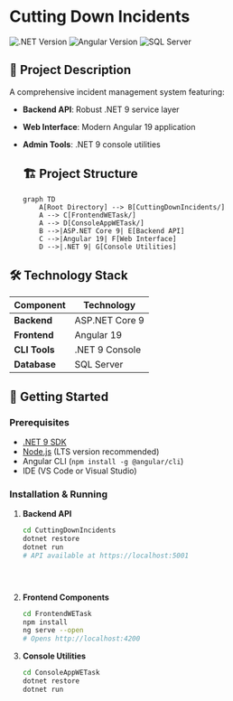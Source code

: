 # Cutting Down Incidents

![.NET Version](https://img.shields.io/badge/.NET-9-512BD4?logo=dotnet)
![Angular Version](https://img.shields.io/badge/Angular-19-DD0031?logo=angular)
![SQL Server](https://img.shields.io/badge/Database-SQL_Server-CC2927?logo=microsoft-sql-server)

## 📝 Project Description

A comprehensive incident management system featuring:
- **Backend API**: Robust .NET 9 service layer
- **Web Interface**: Modern Angular 19 application
- **Admin Tools**: .NET 9 console utilities

    ## 🏗 Project Structure
    ```mermaid
    graph TD
        A[Root Directory] --> B[CuttingDownIncidents/]
        A --> C[FrontendWETask/]
        A --> D[ConsoleAppWETask/]
        B -->|ASP.NET Core 9| E[Backend API]
        C -->|Angular 19| F[Web Interface]
        D -->|.NET 9| G[Console Utilities]

## 🛠 Technology Stack

| Component       | Technology          |
|-----------------|---------------------|
| **Backend**     | ASP.NET Core 9      |
| **Frontend**    | Angular 19          |
| **CLI Tools**   | .NET 9 Console      |
| **Database**    | SQL Server          |

## 🚀 Getting Started

### Prerequisites

- [.NET 9 SDK](https://dotnet.microsoft.com/download)
- [Node.js](https://nodejs.org/) (LTS version recommended)
- Angular CLI (`npm install -g @angular/cli`)
- IDE (VS Code or Visual Studio)

### Installation & Running

1. **Backend API**
   ```bash
   cd CuttingDownIncidents
   dotnet restore
   dotnet run
   # API available at https://localhost:5001


 

2. **Frontend Components**
   ```bash
   cd FrontendWETask
   npm install
   ng serve --open
   # Opens http://localhost:4200


3. **Console Utilities**
   ```bash
   cd ConsoleAppWETask
   dotnet restore
   dotnet run
